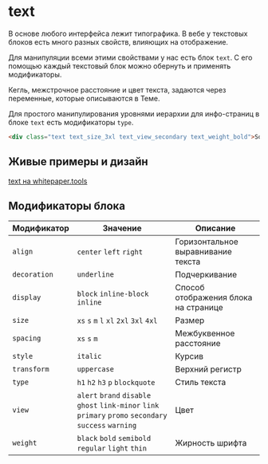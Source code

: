 # text

В основе любого интерфейса лежит типографика. В вебе у текстовых блоков есть много разных свойств, влияющих на отображение.

Для манипуляции всеми этими свойствами у нас есть блок `text`. С его помощью каждый текстовый блок можно обернуть и применять модификаторы.

Кегль, межстрочное расстояние и цвет текста, задаются через переменные, которые описываются в Теме.

Для простого манипулирования уровнями иерархии для инфо-страниц в блоке `text` есть модификаторы `type`.

```html
<div class="text text_size_3xl text_view_secondary text_weight_bold">Some nice text</div>
```

## Живые примеры и дизайн

[text на whitepaper.tools](http://whitepaper.tools/doc.html#/content-text)


## Модификаторы блока

Модификатор   | Значение                                   | Описание
------------- | -------------------------------------------| ------------------------------------
`align`       | `center` `left` `right`                    | Горизонтальное выравнивание текста
`decoration`  | `underline`                                | Подчеркивание
`display`     | `block` `inline-block` `inline`            | Способ отображения блока на странице
`size`        | `xs` `s` `m` `l` `xl` `2xl` `3xl` `4xl`    | Размер
`spacing`     | `xs` `s` `m`                               | Межбуквенное расстояние
`style`       | `italic`                                   | Курсив
`transform`   | `uppercase`                                | Верхний регистр
`type`        | `h1` `h2` `h3` `p` `blockquote`            | Стиль текста
`view`        | `alert` `brand` `disable` `ghost` `link-minor` `link` `primary` `promo` `secondary` `success` `warning` | Цвет
`weight`      | `black` `bold` `semibold` `regular` `light` `thin` | Жирность шрифта